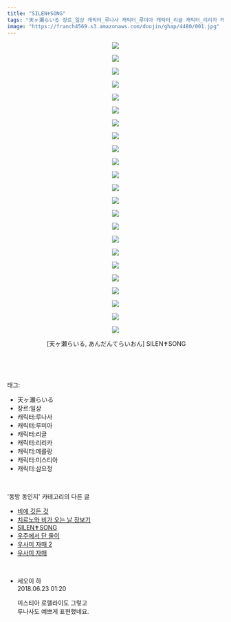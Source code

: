 ```yaml
---
title: "SILEN✝SONG"
tags: "天ヶ瀬らいる 장르_일상 캐릭터_루나사 캐릭터_루미아 캐릭터_리글 캐릭터_리리카 캐릭터_메를랑 캐릭터_미스티아 캐릭터_삼요정 あんだんてらいおん 동방_동인지"
image: "https://franch4569.s3.amazonaws.com/doujin/ghap/4480/001.jpg"
---
```

<div class="article">
<p style="text-align: center; clear: none; float: none;"><img src="{{ site.imgserver2 }}/ghap/4480/001.jpg"/></p>
<p style="text-align: center; clear: none; float: none;"><img src="{{ site.imgserver2 }}/ghap/4480/002.jpg"/></p>
<p style="text-align: center; clear: none; float: none;"><img src="{{ site.imgserver2 }}/ghap/4480/003.jpg"/></p>
<p style="text-align: center; clear: none; float: none;"><img src="{{ site.imgserver2 }}/ghap/4480/004.jpg"/></p>
<p style="text-align: center; clear: none; float: none;"><img src="{{ site.imgserver2 }}/ghap/4480/005.jpg"/></p>
<p style="text-align: center; clear: none; float: none;"><img src="{{ site.imgserver2 }}/ghap/4480/006.jpg"/></p>
<p style="text-align: center; clear: none; float: none;"><img src="{{ site.imgserver2 }}/ghap/4480/007.jpg"/></p>
<p style="text-align: center; clear: none; float: none;"><img src="{{ site.imgserver2 }}/ghap/4480/008.jpg"/></p>
<p style="text-align: center; clear: none; float: none;"><img src="{{ site.imgserver2 }}/ghap/4480/009.jpg"/></p>
<p style="text-align: center; clear: none; float: none;"><img src="{{ site.imgserver2 }}/ghap/4480/010.jpg"/></p>
<p style="text-align: center; clear: none; float: none;"><img src="{{ site.imgserver2 }}/ghap/4480/011.jpg"/></p>
<p style="text-align: center; clear: none; float: none;"><img src="{{ site.imgserver2 }}/ghap/4480/012.jpg"/></p>
<p style="text-align: center; clear: none; float: none;"><img src="{{ site.imgserver2 }}/ghap/4480/013.jpg"/></p>
<p style="text-align: center; clear: none; float: none;"><img src="{{ site.imgserver2 }}/ghap/4480/014.jpg"/></p>
<p style="text-align: center; clear: none; float: none;"><img src="{{ site.imgserver2 }}/ghap/4480/015.jpg"/></p>
<p style="text-align: center; clear: none; float: none;"><img src="{{ site.imgserver2 }}/ghap/4480/016.jpg"/></p>
<p style="text-align: center; clear: none; float: none;"><img src="{{ site.imgserver2 }}/ghap/4480/017.jpg"/></p>
<p style="text-align: center; clear: none; float: none;"><img src="{{ site.imgserver2 }}/ghap/4480/018.jpg"/></p>
<p style="text-align: center; clear: none; float: none;"><img src="{{ site.imgserver2 }}/ghap/4480/019.jpg"/></p>
<p style="text-align: center; clear: none; float: none;"><img src="{{ site.imgserver2 }}/ghap/4480/020.jpg"/></p>
<p style="text-align: center; clear: none; float: none;"><img src="{{ site.imgserver2 }}/ghap/4480/021.jpg"/></p>
<p style="text-align: center; clear: none; float: none;"><img src="{{ site.imgserver2 }}/ghap/4480/022.jpg"/></p>
<p style="text-align: center; clear: none; float: none;"><img src="{{ site.imgserver2 }}/ghap/4480/023.jpg"/></p>
<p style="text-align: center; clear: none; float: none;"><span style="white-space:pre"> </span>[天ヶ瀬らいる, あんだんてらいおん] SILEN✝SONG</p>
<p><br/></p>
</div><br/>
<div class="tagTrail">
<p>태그: </p>
<ul>
<li>天ヶ瀬らいる</li>
<li>장르:일상</li>
<li>캐릭터:루나사</li>
<li>캐릭터:루미아</li>
<li>캐릭터:리글</li>
<li>캐릭터:리리카</li>
<li>캐릭터:메를랑</li>
<li>캐릭터:미스티아</li>
<li>캐릭터:삼요정</li>
</ul>
</div><br/>
<div class="another">
<p>'동방 동인지' 카테고리의 다른 글</p>
<ul>
<li><a href="/ghap_4482">비에 깃든 것</a></li>
<li><a href="/ghap_4481">치르노와 비가 오는 날 장보기</a></li>
<li><a href="/ghap_4480">SILEN✝SONG</a></li>
<li><a href="/ghap_4479">우주에서 단 둘이</a></li>
<li><a href="/ghap_4478">우사미 자매 2</a></li>
<li><a href="/ghap_4477">우사미 자매</a></li>
</ul>
</div><br/>
<div class="cb_module cb_fluid">
<div class="cb_wrt cb_profile">
<div class="comment">
<ul>
<li class="cb_thumb_off" id="comment15275521">
<div class="cb_comment_area">
<div class="cb_info_area">
<div class="cb_section">
<span class="cb_nick_name">세오이 하</span>
</div>
<div class="cb_section">
<span class="cb_date">2018.06.23 01:20 </span>
</div>
</div>
<div class="cb_dsc_comment">
<p class="cb_dsc">
											미스티아 로렐라이도 그렇고<br/>
루나사도 예쁘게 표현했네요.
										</p>
</div>
</div></li>
</ul>
</div>
</div><!-- commentList close -->
</div><br/>
